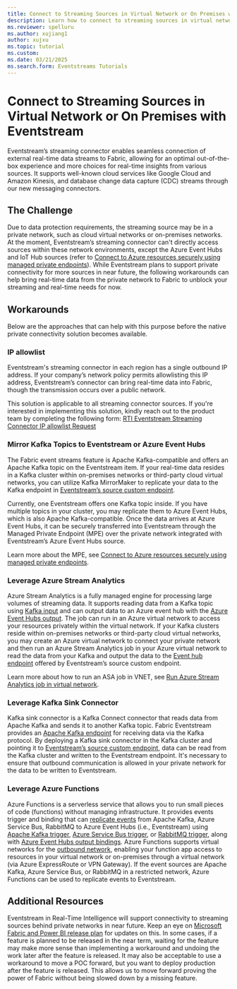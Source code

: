```yaml
---
title: Connect to Streaming Sources in Virtual Network or On Premises with Eventstream
description: Learn how to connect to streaming sources in virtual network or on-premises with Eventstream with workarounds
ms.reviewer: spelluru
ms.author: xujiang1
author: xujxu
ms.topic: tutorial
ms.custom:
ms.date: 03/21/2025
ms.search.form: Eventstreams Tutorials
---
```


# Connect to Streaming Sources in Virtual Network or On Premises with Eventstream

Eventstream’s streaming connector enables seamless connection of external real-time data streams to Fabric, allowing for an optimal out-of-the-box experience and more choices for real-time insights from various sources. It supports well-known cloud services like Google Cloud and Amazon Kinesis, and database change data capture (CDC) streams through our new messaging connectors.

## The Challenge

Due to data protection requirements, the streaming source may be in a private network, such as cloud virtual networks or on-premises networks. At the moment, Eventstream’s streaming connector can't directly access sources within these network environments, except the Azure Event Hubs and IoT Hub sources (refer to [Connect to Azure resources securely using managed private endpoints](./set-up-private-endpoint.md)). While Eventstream plans to support private connectivity for more sources in near future, the following workarounds can help bring real-time data from the private network to Fabric to unblock your streaming and real-time needs for now.

## Workarounds

Below are the approaches that can help with this purpose before the native private connectivity solution becomes available.

### IP allowlist

Eventstream's streaming connector in each region has a single outbound IP address. If your company’s network policy permits allowlisting this IP address, Eventstream’s connector can bring real-time data into Fabric, though the transmission occurs over a public network.

This solution is applicable to all streaming connector sources. If you're interested in implementing this solution, kindly reach out to the product team by completing the following form: [RTI Eventstream Streaming Connector IP allowlist Request](https://aka.ms/EventStreamsConnIPWhitelistRequest)

### Mirror Kafka Topics to Eventstream or Azure Event Hubs

The Fabric event streams feature is Apache Kafka-compatible and offers an Apache Kafka topic on the Eventstream item. If your real-time data resides in a Kafka cluster within on-premises networks or third-party cloud virtual networks, you can utilize Kafka MirrorMaker to replicate your data to the Kafka endpoint in [Eventstream’s source custom endpoint](add-source-custom-app.md#kafka-1). 

Currently, one Eventstream offers one Kafka topic inside. If you have multiple topics in your cluster, you may replicate them to Azure Event Hubs, which is also Apache Kafka-compatible. Once the data arrives at Azure Event Hubs, it can be securely transferred into Eventstream through the Managed Private Endpoint (MPE) over the private network integrated with Eventstream’s Azure Event Hubs source.

Learn more about the MPE, see [Connect to Azure resources securely using managed private endpoints](set-up-private-endpoint.md). 

### Leverage Azure Stream Analytics

Azure Stream Analytics is a fully managed engine for processing large volumes of streaming data. It supports reading data from a Kafka topic using [Kafka input](/azure/stream-analytics/stream-analytics-define-kafka-input) and can output data to an Azure event hub with the [Azure Event Hubs output](/azure/stream-analytics/event-hubs-output). The job can run in an Azure virtual network to access your resources privately within the virtual network. If your Kafka clusters reside within on-premises networks or third-party cloud virtual networks, you may create an Azure virtual network to connect your private network and then run an Azure Stream Analytics job in your Azure virtual network to read the data from your Kafka and output the data to the [Event hub endpoint](add-source-custom-app.md#event-hub-1) offered by Eventstream’s source custom endpoint.

Learn more about how to run an ASA job in VNET, see [Run Azure Stream Analytics job in virtual network](/azure/stream-analytics/run-job-in-virtual-network).

### Leverage Kafka Sink Connector

Kafka sink connector is a Kafka Connect connector that reads data from Apache Kafka and sends it to another Kafka topic. Fabric Eventstream provides an [Apache Kafka endpoint](overview.md#apache-kafka-on-fabric-event-streams) for receiving data via the Kafka protocol. By deploying a Kafka sink connector in the Kafka cluster and pointing it to [Eventstream’s source custom endpoint](add-source-custom-app.md#kafka-1), data can be read from the Kafka cluster and written to the Eventstream endpoint. It's necessary to ensure that outbound communication is allowed in your private network for the data to be written to Eventstream.

### Leverage Azure Functions

Azure Functions is a serverless service that allows you to run small pieces of code (functions) without managing infrastructure. It provides events trigger and binding that can [replicate events](/azure/event-hubs/event-hubs-federation-replicator-functions#replication-applications-and-tasks-in-azure-functions) from Apache Kafka, Azure Service Bus, RabbitMQ to Azure Event Hubs (i.e., Eventstream) using [Apache Kafka trigger](https://github.com/azure/azure-functions-kafka-extension), [Azure Service Bus trigger](/azure/azure-functions/functions-bindings-service-bus-trigger?tabs=csharp), or [RabbitMQ trigger](https://github.com/azure/azure-functions-rabbitmq-extension), along with [Azure Event Hubs output bindings](/azure/azure-functions/functions-bindings-event-hubs-output?tabs=python-v2%2Cisolated-process%2Cnodejs-v4%2Cfunctionsv2%2Cextensionv5&pivots=programming-language-csharp). Azure Functions supports virtual networks for the [outbound network](/azure/azure-functions/functions-networking-options?tabs=azure-portal#outbound-networking-features), enabling your function app access to resources in your virtual network or on-premises through a virtual network (via Azure ExpressRoute or VPN Gateway). If the event sources are Apache Kafka, Azure Service Bus, or RabbitMQ in a restricted network, Azure Functions can be used to replicate events to Eventstream.

## Additional Resources

Eventstream in Real-Time Intelligence will support connectivity to streaming sources behind private networks in near future. Keep an eye on [Microsoft Fabric and Power BI release plan](https://aka.ms/fabricroadmap) for updates on this. In some cases, if a feature is planned to be released in the near term, waiting for the feature may make more sense than implementing a workaround and undoing the work later after the feature is released. It may also be acceptable to use a workaround to move a POC forward, but you want to deploy production after the feature is released. This allows us to move forward proving the power of Fabric without being slowed down by a missing feature.
